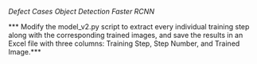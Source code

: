 *Defect Cases Object Detection Faster RCNN*

*** Modify the model_v2.py script to extract every individual training step along with the corresponding trained images, and save the results in an Excel file with three columns: Training Step, Step Number, and Trained Image.***
